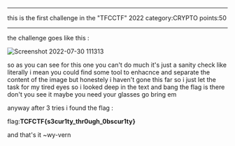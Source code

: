 ______________________________________________
this is the first challenge in the "TFCCTF" 2022
category:CRYPTO
points:50
______________________________________________

the challenge goes like this :

![Screenshot 2022-07-30 111313](https://user-images.githubusercontent.com/76063719/181905907-46d7b8b2-50a0-4d6b-9792-d2d65c9ccc31.png)

so as you can see for this one you can't do much it's just a sanity check like literally 
i mean you could find some tool to enhacnce and separate the content of the image but honestely i haven't gone this far 
so i just let the task for my tired eyes
so i looked deep in the text and bang the flag is there don't you see it maybe you need your glasses go bring em 

anyway after 3 tries i found the flag :

flag:**TCFCTF{s3cur1ty_thr0ugh_0bscur1ty}**


and that's it 
~wy-vern
